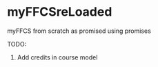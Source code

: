 # myFFCSreLoaded
myFFCS from scratch as promised using promises


TODO:
1. Add credits in course model
